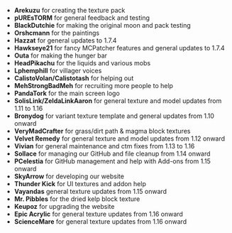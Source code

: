 - **Arekuzu** for creating the texture pack
- **pUREsTORM** for general feedback and testing
- **BlackDutchie** for making the original moon and pack testing
- **Orshcmann** for the paintings
- **Hazzat** for general updates to 1.7.4
- **Hawkseye21** for fancy MCPatcher features and general updates to 1.7.4
- **Outa** for making the hunger bar
- **HeadPikachu** for the liquids and various mobs
- **Lphemphill** for villager voices
- **CalistoVolan/Calistotash** for helping out
- **MehStrongBadMeh** for recruiting more people to help
- **PandaTork** for the main screen logo
- **SolisLink/ZeldaLinkAaron** for general texture and model updates from 1.11 to 1.16
- **Bronydog** for variant texture template and general updates from 1.10 onward
- **VeryMadCrafter** for grass/dirt path & magma block textures
- **Velvet Remedy** for general texture and model updates from 1.12 onward
- **Vivian** for general maintenance and ctm fixes from 1.13 to 1.16
- **Sollace** for managing our GitHub and file cleanup from 1.14 onward
- **PCelestia** for GitHub management and help with Add-ons from 1.15 onward
- **SkyArrow** for developing our website
- **Thunder Kick** for UI textures and addon help
- **Vayandas** general texture updates from 1.15 onward
- **Mr. Pibbles** for the dried kelp block texture
- **Keupoz** for upgrading the website
- **Epic Acrylic** for general texture updates from 1.16 onward
- **ScienceMare** for general texture updates from 1.16 onward

